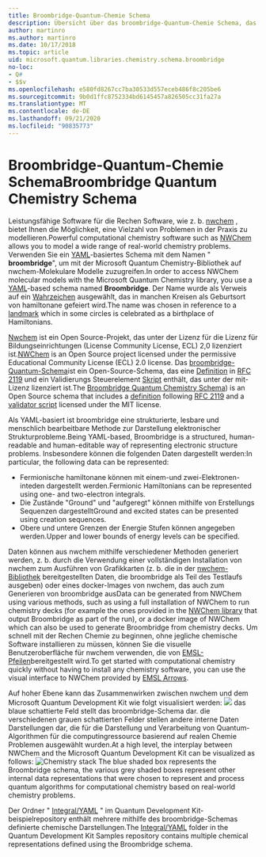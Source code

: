```yaml
---
title: Broombridge-Quantum-Chemie Schema
description: Übersicht über das broombridge-Quantum-Chemie Schema, das verwendet wird, um reale Chemie Probleme mit dem Microsoft Quantum Development Kit zu modellieren.
author: martinro
ms.author: martinro
ms.date: 10/17/2018
ms.topic: article
uid: microsoft.quantum.libraries.chemistry.schema.broombridge
no-loc:
- Q#
- $$v
ms.openlocfilehash: e580fd8267cc7ba30533d557eceb486f8c205be6
ms.sourcegitcommit: 9b0d1ffc8752334bd6145457a826505cc31fa27a
ms.translationtype: MT
ms.contentlocale: de-DE
ms.lasthandoff: 09/21/2020
ms.locfileid: "90835773"
---
```

# <a name="broombridge-quantum-chemistry-schema"></a><span data-ttu-id="3405f-103">Broombridge-Quantum-Chemie Schema</span><span class="sxs-lookup"><span data-stu-id="3405f-103">Broombridge Quantum Chemistry Schema</span></span> # 

<span data-ttu-id="3405f-104">Leistungsfähige Software für die Rechen Software, wie z. b. [nwchem](http://www.nwchem-sw.org/) , bietet Ihnen die Möglichkeit, eine Vielzahl von Problemen in der Praxis zu modellieren.</span><span class="sxs-lookup"><span data-stu-id="3405f-104">Powerful computational chemistry software such as [NWChem](http://www.nwchem-sw.org/) allows you to model a wide range of real-world chemistry problems.</span></span> <span data-ttu-id="3405f-105">Verwenden Sie ein [YAML](https://en.wikipedia.org/wiki/YAML)-basiertes Schema mit dem Namen " **broombridge**", um mit der Microsoft Quantum Chemistry-Bibliothek auf nwchem-Molekulare Modelle zuzugreifen.</span><span class="sxs-lookup"><span data-stu-id="3405f-105">In order to access NWChem molecular models with the Microsoft Quantum Chemistry library, you use a [YAML](https://en.wikipedia.org/wiki/YAML)-based schema named **Broombridge**.</span></span> <span data-ttu-id="3405f-106">Der Name wurde als Verweis auf ein [Wahrzeichen](https://en.wikipedia.org/wiki/Broom_Bridge) ausgewählt, das in manchen Kreisen als Geburtsort von hamiltonane gefeiert wird.</span><span class="sxs-lookup"><span data-stu-id="3405f-106">The name was chosen in reference to a [landmark](https://en.wikipedia.org/wiki/Broom_Bridge) which in some circles is celebrated as a birthplace of Hamiltonians.</span></span> 

<span data-ttu-id="3405f-107">[Nwchem](https://github.com/nwchemgit/nwchem) ist ein Open Source-Projekt, das unter der Lizenz für die Lizenz für Bildungseinrichtungen (License Community License, ECL) 2,0 lizenziert ist.</span><span class="sxs-lookup"><span data-stu-id="3405f-107">[NWChem](https://github.com/nwchemgit/nwchem) is an Open Source project licensed under the permissive Educational Community License (ECL) 2.0 license.</span></span> <span data-ttu-id="3405f-108">Das [broombridge-Quantum-Schema](https://docs.microsoft.com/quantum/libraries/chemistry/schema/spec_v_0_2)ist ein Open-Source-Schema, das eine [Definition](https://raw.githubusercontent.com/Microsoft/Quantum/master/Chemistry/Schema/broombridge-0.1.schema.json) in [RFC 2119](https://tools.ietf.org/html/rfc2119) und ein Validierungs Steuerelement [Skript](https://raw.githubusercontent.com/Microsoft/Quantum/master/Chemistry/Schema/validator.py) enthält, das unter der mit-Lizenz lizenziert ist.</span><span class="sxs-lookup"><span data-stu-id="3405f-108">The [Broombridge Quantum Chemistry Schema](https://docs.microsoft.com/quantum/libraries/chemistry/schema/spec_v_0_2)) is an Open Source schema that includes a [definition](https://raw.githubusercontent.com/Microsoft/Quantum/master/Chemistry/Schema/broombridge-0.1.schema.json) following [RFC 2119](https://tools.ietf.org/html/rfc2119) and a [validator script](https://raw.githubusercontent.com/Microsoft/Quantum/master/Chemistry/Schema/validator.py) licensed under the MIT license.</span></span> 

<span data-ttu-id="3405f-109">Als YAML-basiert ist broombridge eine strukturierte, lesbare und menschlich bearbeitbare Methode zur Darstellung elektronischer Strukturprobleme.</span><span class="sxs-lookup"><span data-stu-id="3405f-109">Being YAML-based, Broombridge is a structured, human-readable and human-editable way of representing electronic structure problems.</span></span> <span data-ttu-id="3405f-110">Insbesondere können die folgenden Daten dargestellt werden:</span><span class="sxs-lookup"><span data-stu-id="3405f-110">In particular, the following data can be represented:</span></span>
- <span data-ttu-id="3405f-111">Fermionische hamiltonane können mit einem-und zwei-Elektronen-inteden dargestellt werden.</span><span class="sxs-lookup"><span data-stu-id="3405f-111">Fermionic Hamiltonians can be represented using one- and two-electron integrals.</span></span>
- <span data-ttu-id="3405f-112">Die Zustände "Ground" und "aufgeregt" können mithilfe von Erstellungs Sequenzen dargestellt</span><span class="sxs-lookup"><span data-stu-id="3405f-112">Ground and excited states can be presented using creation sequences.</span></span>
- <span data-ttu-id="3405f-113">Obere und untere Grenzen der Energie Stufen können angegeben werden.</span><span class="sxs-lookup"><span data-stu-id="3405f-113">Upper and lower bounds of energy levels can be specified.</span></span>

<span data-ttu-id="3405f-114">Daten können aus nwchem mithilfe verschiedener Methoden generiert werden, z. b. durch die Verwendung einer vollständigen Installation von nwchem zum Ausführen von Grafikkarten (z. b. die in der [nwchem-Bibliothek](https://github.com/nwchemgit/nwchem/tree/master/QA/chem_library_tests) bereitgestellten Daten, die broombridge als Teil des Testlaufs ausgeben) oder eines docker-Images von nwchem, das auch zum Generieren von broombridge aus</span><span class="sxs-lookup"><span data-stu-id="3405f-114">Data can be generated from NWChem using various methods, such as using a full installation of NWChem to run chemistry decks (for example the ones provided in the [NWChem library](https://github.com/nwchemgit/nwchem/tree/master/QA/chem_library_tests) that output Broombridge as part of the run), or a docker image of NWChem which can also be used to generate Broombridge from chemistry decks.</span></span> <span data-ttu-id="3405f-115">Um schnell mit der Rechen Chemie zu beginnen, ohne jegliche chemische Software installieren zu müssen, können Sie die visuelle Benutzeroberfläche für nwchem verwenden, die von [EMSL-Pfeilen](https://arrows.emsl.pnnl.gov/api/qsharp_chem)bereitgestellt wird.</span><span class="sxs-lookup"><span data-stu-id="3405f-115">To get started with computational chemistry quickly without having to install any chemistry software, you can use the visual interface to NWChem provided by [EMSL Arrows](https://arrows.emsl.pnnl.gov/api/qsharp_chem).</span></span>

<span data-ttu-id="3405f-116">Auf hoher Ebene kann das Zusammenwirken zwischen nwchem und dem Microsoft Quantum Development Kit wie folgt visualisiert werden: ![ ](~/media/broombridge.png) das blaue schattierte Feld stellt das broombridge-Schema dar. die verschiedenen grauen schattierten Felder stellen andere interne Daten Darstellungen dar, die für die Darstellung und Verarbeitung von Quantum-Algorithmen für die computingressource basierend auf realen Chemie Problemen ausgewählt wurden.</span><span class="sxs-lookup"><span data-stu-id="3405f-116">At a high level, the interplay between NWChem and the Microsoft Quantum Development Kit can be visualized as follows: ![Chemistry stack](~/media/broombridge.png) The blue shaded box represents the Broombridge schema, the various grey shaded boxes represent other internal data representations that were chosen to represent and process quantum algorithms for computational chemistry based on real-world chemistry problems.</span></span>

<span data-ttu-id="3405f-117">Der Ordner " [Integral/YAML](https://github.com/microsoft/Quantum/tree/master/samples/chemistry/IntegralData/YAML) " im Quantum Development Kit-beispielrepository enthält mehrere mithilfe des broombridge-Schemas definierte chemische Darstellungen.</span><span class="sxs-lookup"><span data-stu-id="3405f-117">The [Integral/YAML](https://github.com/microsoft/Quantum/tree/master/samples/chemistry/IntegralData/YAML) folder in the Quantum Development Kit Samples repository contains multiple chemical representations defined using the Broombridge schema.</span></span>
